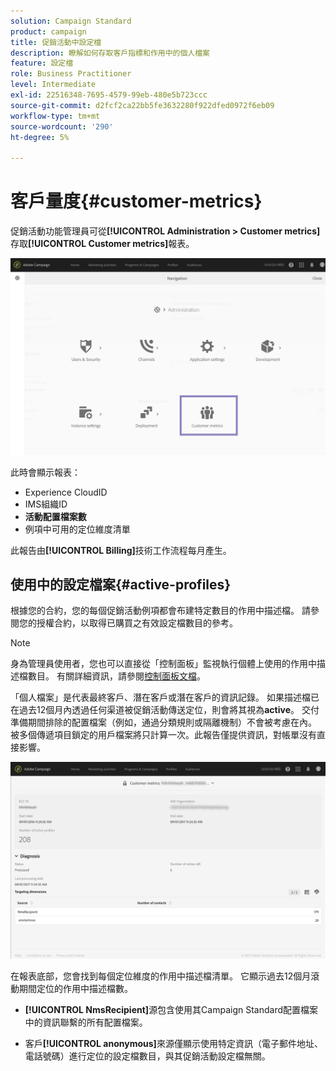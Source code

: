 ```yaml
---
solution: Campaign Standard
product: campaign
title: 促銷活動中設定檔
description: 瞭解如何存取客戶指標和作用中的個人檔案
feature: 設定檔
role: Business Practitioner
level: Intermediate
exl-id: 22516348-7695-4579-99eb-480e5b723ccc
source-git-commit: d2fcf2ca22bb5fe3632280f922dfed0972f6eb09
workflow-type: tm+mt
source-wordcount: '290'
ht-degree: 5%

---
```


# 客戶量度{#customer-metrics}

促銷活動功能管理員可從&#x200B;**[!UICONTROL Administration > Customer metrics]**&#x200B;存取&#x200B;**[!UICONTROL Customer metrics]**&#x200B;報表。

![](assets/audience_active_profiles1.png)

此時會顯示報表：

* Experience CloudID
* IMS組織ID
* **活動配置檔案數**
* 例項中可用的定位維度清單

此報告由&#x200B;**[!UICONTROL Billing]**&#x200B;技術工作流程每月產生。

## 使用中的設定檔案{#active-profiles}

根據您的合約，您的每個促銷活動例項都會布建特定數目的作用中描述檔。 請參閱您的授權合約，以取得已購買之有效設定檔數目的參考。

>[!NOTE]
>
>身為管理員使用者，您也可以直接從「控制面板」監視執行個體上使用的作用中描述檔數目。 有關詳細資訊，請參閱[控制面板文檔](https://experienceleague.adobe.com/docs/control-panel/using/performance-monitoring/active-profiles-monitoring.html)。


「個人檔案」是代表最終客戶、潛在客戶或潛在客戶的資訊記錄。 如果描述檔已在過去12個月內透過任何渠道被促銷活動傳送定位，則會將其視為&#x200B;**active**。 交付準備期間排除的配置檔案（例如，通過分類規則或隔離機制）不會被考慮在內。 被多個傳遞項目鎖定的用戶檔案將只計算一次。此報告僅提供資訊，對帳單沒有直接影響。

![](assets/audience_active_profiles2.png)

在報表底部，您會找到每個定位維度的作用中描述檔清單。 它顯示過去12個月滾動期間定位的作用中描述檔數。

* **[!UICONTROL NmsRecipient]**&#x200B;源包含使用其Campaign Standard配置檔案中的資訊聯繫的所有配置檔案。

* 客戶&#x200B;**[!UICONTROL anonymous]**&#x200B;來源僅顯示使用特定資訊（電子郵件地址、電話號碼）進行定位的設定檔數目，與其促銷活動設定檔無關。
